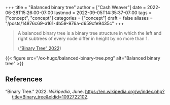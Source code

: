+++
title = "Balanced binary tree"
author = ["Cash Weaver"]
date = 2022-06-28T15:26:00-07:00
lastmod = 2022-09-05T14:35:37-07:00
tags = ["concept", "concept"]
categories = ["concept"]
draft = false
aliases = "/posts/14876c69-a161-4b59-976a-d659cfe9435c"
+++

> A balanced binary tree is a binary tree structure in which the left and right subtrees of every node differ in height by no more than 1.
>
> (<a href="#citeproc_bib_item_1">“Binary Tree” 2022</a>)

{{< figure src="/ox-hugo/balanced-binary-tree.png" alt="Balanced binary tree" >}}

## References

<style>.csl-entry{text-indent: -1.5em; margin-left: 1.5em;}</style><div class="csl-bib-body">
  <div class="csl-entry"><a id="citeproc_bib_item_1"></a>“Binary Tree.” 2022. <i>Wikipedia</i>, June. <a href="https://en.wikipedia.org/w/index.php?title=Binary_tree&oldid=1092722102">https://en.wikipedia.org/w/index.php?title=Binary_tree&#38;oldid=1092722102</a>.</div>
</div>
